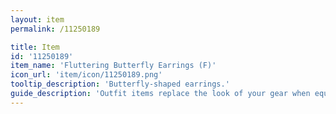 ```yaml
---
layout: item
permalink: /11250189

title: Item
id: '11250189'
item_name: 'Fluttering Butterfly Earrings (F)'
icon_url: 'item/icon/11250189.png'
tooltip_description: 'Butterfly-shaped earrings.'
guide_description: 'Outfit items replace the look of your gear when equipped.'
---
```

